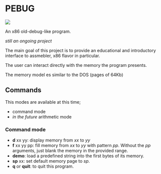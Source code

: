 # PEBUG

<img src=https://img.shields.io/github/languages/top/pabloniklas/pebug>

An x86 old-debug-like program.

_still an ongoing project_

The main goal of this project is to provide 
an educational and introductory interface to assmebler, x86 flavor in particular.

The user can interact directly with the memory the program presents.

The memory model es similar to the DOS (pages of 64Kb)

## Commands

This modes are available at this time;

* command mode
* _in the future_ arithmetic mode

### Command mode

* **d** xx yy: display memory from _xx_ to _yy_
* **f** xx yy pp: fill memory from _xx_ to _yy_ with pattern _pp_. Without the _pp_ arguments, just blank the memory in the provided range.
* **demo**: load a predefined string into the first bytes of its memory.
* **sp** xx: set default memory page to _sp_.
* **q** or **quit**: to quit this program.

